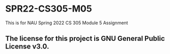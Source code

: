 # SPR22-CS305-M05

This is for NAU Spring 2022 CS 305 Module 5 Assignment

## The license for this project is GNU General Public License v3.0.
